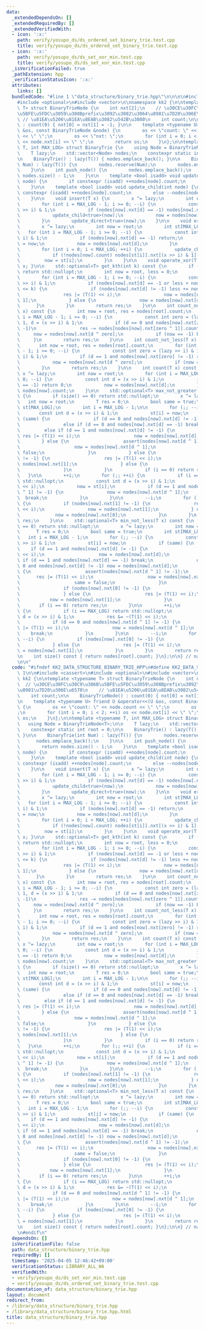 ```yaml
---
data:
  _extendedDependsOn: []
  _extendedRequiredBy: []
  _extendedVerifiedWith:
  - icon: ':x:'
    path: verify/yosupo_ds/ds_ordered_set_binary_trie.test.cpp
    title: verify/yosupo_ds/ds_ordered_set_binary_trie.test.cpp
  - icon: ':x:'
    path: verify/yosupo_ds/ds_set_xor_min.test.cpp
    title: verify/yosupo_ds/ds_set_xor_min.test.cpp
  _isVerificationFailed: true
  _pathExtension: hpp
  _verificationStatusIcon: ':x:'
  attributes:
    links: []
  bundledCode: "#line 1 \"data_structure/binary_trie.hpp\"\n\n\n\n#include <cassert>\n\
    #include <optional>\n#include <vector>\n\nnamespace kk2 {\n\ntemplate <typename\
    \ T> struct BinaryTrieNode {\n    int nxt[2];\n    // \u30CE\u30FC\u30C9\u306B\
    \u5BFE\u5FDC\u3059\u308Bprefix\u3092\u3082\u3064\u8981\u7D20\u306E\u6570\n   \
    \ // \u81EA\u5206\u81EA\u8EAB\u3082\u542B\u3080\n    int count;\n\n    BinaryTrieNode()\
    \ : count(0) { nxt[0] = nxt[1] = -1; }\n\n    template <typename U> friend U &operator<<(U\
    \ &os, const BinaryTrieNode &node) {\n        os << \"count: \" << node.count\
    \ << \" \";\n        os << \"nxt: \";\n        for (int i = 0; i < 2; ++i) os\
    \ << node.nxt[i] << \" \";\n        return os;\n    }\n};\n\ntemplate <typename\
    \ T, int MAX_LOG> struct BinaryTrie {\n    using Node = BinaryTrieNode<T>;\n\n\
    \    T lazy;\n    std::vector<Node> nodes;\n    constexpr static int root = 0;\n\
    \n    BinaryTrie() : lazy(T()) { nodes.emplace_back(); }\n\n    BinaryTrie(int\
    \ Num) : lazy(T()) {\n        nodes.reserve(Num);\n        nodes.emplace_back();\n\
    \    }\n\n    int push_node() {\n        nodes.emplace_back();\n        return\
    \ nodes.size() - 1;\n    }\n\n    template <bool isadd> void update_direct(int\
    \ node) {\n        if constexpr (isadd) ++nodes[node].count;\n        else --nodes[node].count;\n\
    \    }\n\n    template <bool isadd> void update_child(int node) {\n        if\
    \ constexpr (isadd) ++nodes[node].count;\n        else --nodes[node].count;\n\
    \    }\n\n    void insert(T x) {\n        x ^= lazy;\n        int now = root;\n\
    \        for (int i = MAX_LOG - 1; i >= 0; --i) {\n            const int d = (x\
    \ >> i) & 1;\n            if (nodes[now].nxt[d] == -1) nodes[now].nxt[d] = push_node();\n\
    \            update_child<true>(now);\n            now = nodes[now].nxt[d];\n\
    \        }\n        update_direct<true>(now);\n    }\n\n    void erase(T x) {\n\
    \        x ^= lazy;\n        int now = root;\n        int st[MAX_LOG];\n     \
    \   for (int i = MAX_LOG - 1; i >= 0; --i) {\n            const int d = (x >>\
    \ i) & 1;\n            if (nodes[now].nxt[d] == -1) return;\n            st[i]\
    \ = now;\n            now = nodes[now].nxt[d];\n        }\n        update_direct<false>(now);\n\
    \        for (int i = 0; i < MAX_LOG; ++i) {\n            update_child<false>(st[i]);\n\
    \            if (!nodes[now].count) nodes[st[i]].nxt[(x >> i) & 1] = -1;\n   \
    \         now = st[i];\n        }\n    }\n\n    void operate_xor(T x) { lazy ^=\
    \ x; }\n\n    std::optional<T> get_kth(int k) const {\n        if (k >= nodes[root].count)\
    \ return std::nullopt;\n        int now = root, less = 0;\n        T res = 0;\n\
    \        for (int i = MAX_LOG - 1; i >= 0; --i) {\n            const int d = (lazy\
    \ >> i) & 1;\n            if (nodes[now].nxt[d] == -1 or less + nodes[nodes[now].nxt[d]].count\
    \ <= k) {\n                if (nodes[now].nxt[d] != -1) less += nodes[nodes[now].nxt[d]].count;\n\
    \                res |= (T(1) << i);\n                now = nodes[now].nxt[d ^\
    \ 1];\n            } else {\n                now = nodes[now].nxt[d];\n      \
    \      }\n        }\n        return res;\n    }\n\n    int count_not_greater(T\
    \ x) const {\n        int now = root, res = nodes[root].count;\n        for (int\
    \ i = MAX_LOG - 1; i >= 0; --i) {\n            const int zero = (lazy >> i) &\
    \ 1, d = (x >> i) & 1;\n            if (d == 0 and nodes[now].nxt[zero ^ 1] !=\
    \ -1)\n                res -= nodes[nodes[now].nxt[zero ^ 1]].count;\n       \
    \     now = nodes[now].nxt[d ^ zero];\n            if (now == -1) break;\n   \
    \     }\n        return res;\n    }\n\n    int count_not_less(T x) const {\n \
    \       int now = root, res = nodes[root].count;\n        for (int i = MAX_LOG\
    \ - 1; i >= 0; --i) {\n            const int zero = (lazy >> i) & 1, d = (x >>\
    \ i) & 1;\n            if (d == 1 and nodes[now].nxt[zero] != -1) res -= nodes[nodes[now].nxt[zero]].count;\n\
    \            now = nodes[now].nxt[d ^ zero];\n            if (now == -1) break;\n\
    \        }\n        return res;\n    }\n\n    int count(T x) const {\n       \
    \ x ^= lazy;\n        int now = root;\n        for (int i = MAX_LOG - 1; i >=\
    \ 0; --i) {\n            const int d = (x >> i) & 1;\n            if (nodes[now].nxt[d]\
    \ == -1) return 0;\n            now = nodes[now].nxt[d];\n        }\n        return\
    \ nodes[now].count;\n    }\n\n    std::optional<T> max_not_greater(T x) const\
    \ {\n        if (size() == 0) return std::nullopt;\n        x ^= lazy;\n     \
    \   int now = root;\n        T res = 0;\n        bool same = true;\n        int\
    \ st[MAX_LOG];\n        int i = MAX_LOG - 1;\n\n        for (;; --i) {\n     \
    \       const int d = (x >> i) & 1;\n            st[i] = now;\n            if\
    \ (same) {\n                if (d == 0 and nodes[now].nxt[d] != -1) now = nodes[now].nxt[d];\n\
    \                else if (d == 0 and nodes[now].nxt[d] == -1) break;\n       \
    \         else if (d == 1 and nodes[now].nxt[d] != -1) {\n                   \
    \ res |= (T(1) << i);\n                    now = nodes[now].nxt[d];\n        \
    \        } else {\n                    assert(nodes[now].nxt[d ^ 1] != -1);\n\
    \                    now = nodes[now].nxt[d ^ 1];\n                    same =\
    \ false;\n                }\n            } else {\n                if (nodes[now].nxt[1]\
    \ != -1) {\n                    res |= (T(1) << i);\n                    now =\
    \ nodes[now].nxt[1];\n                } else {\n                    now = nodes[now].nxt[0];\n\
    \                }\n            }\n            if (i == 0) return res;\n     \
    \   }\n\n        ++i;\n        for (;; ++i) {\n            if (i == MAX_LOG) return\
    \ std::nullopt;\n            const int d = (x >> i) & 1;\n            res &= ~(T(1)\
    \ << i);\n            now = st[i];\n            if (d == 1 and nodes[now].nxt[d\
    \ ^ 1] != -1) {\n                now = nodes[now].nxt[d ^ 1];\n              \
    \  break;\n            }\n        }\n\n        --i;\n        for (; i >= 0; --i)\
    \ {\n            if (nodes[now].nxt[1] != -1) {\n                res |= (T(1)\
    \ << i);\n                now = nodes[now].nxt[1];\n            } else {\n   \
    \             now = nodes[now].nxt[0];\n            }\n        }\n        return\
    \ res;\n    }\n\n    std::optional<T> min_not_less(T x) const {\n        if (size()\
    \ == 0) return std::nullopt;\n        x ^= lazy;\n        int now = root;\n  \
    \      T res = 0;\n        bool same = true;\n        int st[MAX_LOG];\n     \
    \   int i = MAX_LOG - 1;\n        for (;; --i) {\n            const int d = (x\
    \ >> i) & 1;\n            st[i] = now;\n            if (same) {\n            \
    \    if (d == 1 and nodes[now].nxt[d] != -1) {\n                    res |= (T(1)\
    \ << i);\n                    now = nodes[now].nxt[d];\n                } else\
    \ if (d == 1 and nodes[now].nxt[d] == -1) break;\n                else if (d ==\
    \ 0 and nodes[now].nxt[d] != -1) now = nodes[now].nxt[d];\n                else\
    \ {\n                    assert(nodes[now].nxt[d ^ 1] != -1);\n              \
    \      res |= (T(1) << i);\n                    now = nodes[now].nxt[d ^ 1];\n\
    \                    same = false;\n                }\n            } else {\n\
    \                if (nodes[now].nxt[0] != -1) {\n                    now = nodes[now].nxt[0];\n\
    \                } else {\n                    res |= (T(1) << i);\n         \
    \           now = nodes[now].nxt[1];\n                }\n            }\n     \
    \       if (i == 0) return res;\n        }\n\n        ++i;\n        for (;; ++i)\
    \ {\n            if (i == MAX_LOG) return std::nullopt;\n            const int\
    \ d = (x >> i) & 1;\n            res &= ~(T(1) << i);\n            now = st[i];\n\
    \            if (d == 0 and nodes[now].nxt[d ^ 1] != -1) {\n                res\
    \ |= (T(1) << i);\n                now = nodes[now].nxt[d ^ 1];\n            \
    \    break;\n            }\n        }\n\n        --i;\n        for (; i >= 0;\
    \ --i) {\n            if (nodes[now].nxt[0] != -1) {\n                now = nodes[now].nxt[0];\n\
    \            } else {\n                res |= (T(1) << i);\n                now\
    \ = nodes[now].nxt[1];\n            }\n        }\n        return res;\n    }\n\
    \n    int size() const { return nodes[root].count; }\n};\n\n} // namespace kk2\n\
    \n\n"
  code: "#ifndef KK2_DATA_STRUCTURE_BINARY_TRIE_HPP\n#define KK2_DATA_STRUCTURE_BINARY_TRIE_HPP\
    \ 1\n\n#include <cassert>\n#include <optional>\n#include <vector>\n\nnamespace\
    \ kk2 {\n\ntemplate <typename T> struct BinaryTrieNode {\n    int nxt[2];\n  \
    \  // \u30CE\u30FC\u30C9\u306B\u5BFE\u5FDC\u3059\u308Bprefix\u3092\u3082\u3064\
    \u8981\u7D20\u306E\u6570\n    // \u81EA\u5206\u81EA\u8EAB\u3082\u542B\u3080\n\
    \    int count;\n\n    BinaryTrieNode() : count(0) { nxt[0] = nxt[1] = -1; }\n\
    \n    template <typename U> friend U &operator<<(U &os, const BinaryTrieNode &node)\
    \ {\n        os << \"count: \" << node.count << \" \";\n        os << \"nxt: \"\
    ;\n        for (int i = 0; i < 2; ++i) os << node.nxt[i] << \" \";\n        return\
    \ os;\n    }\n};\n\ntemplate <typename T, int MAX_LOG> struct BinaryTrie {\n \
    \   using Node = BinaryTrieNode<T>;\n\n    T lazy;\n    std::vector<Node> nodes;\n\
    \    constexpr static int root = 0;\n\n    BinaryTrie() : lazy(T()) { nodes.emplace_back();\
    \ }\n\n    BinaryTrie(int Num) : lazy(T()) {\n        nodes.reserve(Num);\n  \
    \      nodes.emplace_back();\n    }\n\n    int push_node() {\n        nodes.emplace_back();\n\
    \        return nodes.size() - 1;\n    }\n\n    template <bool isadd> void update_direct(int\
    \ node) {\n        if constexpr (isadd) ++nodes[node].count;\n        else --nodes[node].count;\n\
    \    }\n\n    template <bool isadd> void update_child(int node) {\n        if\
    \ constexpr (isadd) ++nodes[node].count;\n        else --nodes[node].count;\n\
    \    }\n\n    void insert(T x) {\n        x ^= lazy;\n        int now = root;\n\
    \        for (int i = MAX_LOG - 1; i >= 0; --i) {\n            const int d = (x\
    \ >> i) & 1;\n            if (nodes[now].nxt[d] == -1) nodes[now].nxt[d] = push_node();\n\
    \            update_child<true>(now);\n            now = nodes[now].nxt[d];\n\
    \        }\n        update_direct<true>(now);\n    }\n\n    void erase(T x) {\n\
    \        x ^= lazy;\n        int now = root;\n        int st[MAX_LOG];\n     \
    \   for (int i = MAX_LOG - 1; i >= 0; --i) {\n            const int d = (x >>\
    \ i) & 1;\n            if (nodes[now].nxt[d] == -1) return;\n            st[i]\
    \ = now;\n            now = nodes[now].nxt[d];\n        }\n        update_direct<false>(now);\n\
    \        for (int i = 0; i < MAX_LOG; ++i) {\n            update_child<false>(st[i]);\n\
    \            if (!nodes[now].count) nodes[st[i]].nxt[(x >> i) & 1] = -1;\n   \
    \         now = st[i];\n        }\n    }\n\n    void operate_xor(T x) { lazy ^=\
    \ x; }\n\n    std::optional<T> get_kth(int k) const {\n        if (k >= nodes[root].count)\
    \ return std::nullopt;\n        int now = root, less = 0;\n        T res = 0;\n\
    \        for (int i = MAX_LOG - 1; i >= 0; --i) {\n            const int d = (lazy\
    \ >> i) & 1;\n            if (nodes[now].nxt[d] == -1 or less + nodes[nodes[now].nxt[d]].count\
    \ <= k) {\n                if (nodes[now].nxt[d] != -1) less += nodes[nodes[now].nxt[d]].count;\n\
    \                res |= (T(1) << i);\n                now = nodes[now].nxt[d ^\
    \ 1];\n            } else {\n                now = nodes[now].nxt[d];\n      \
    \      }\n        }\n        return res;\n    }\n\n    int count_not_greater(T\
    \ x) const {\n        int now = root, res = nodes[root].count;\n        for (int\
    \ i = MAX_LOG - 1; i >= 0; --i) {\n            const int zero = (lazy >> i) &\
    \ 1, d = (x >> i) & 1;\n            if (d == 0 and nodes[now].nxt[zero ^ 1] !=\
    \ -1)\n                res -= nodes[nodes[now].nxt[zero ^ 1]].count;\n       \
    \     now = nodes[now].nxt[d ^ zero];\n            if (now == -1) break;\n   \
    \     }\n        return res;\n    }\n\n    int count_not_less(T x) const {\n \
    \       int now = root, res = nodes[root].count;\n        for (int i = MAX_LOG\
    \ - 1; i >= 0; --i) {\n            const int zero = (lazy >> i) & 1, d = (x >>\
    \ i) & 1;\n            if (d == 1 and nodes[now].nxt[zero] != -1) res -= nodes[nodes[now].nxt[zero]].count;\n\
    \            now = nodes[now].nxt[d ^ zero];\n            if (now == -1) break;\n\
    \        }\n        return res;\n    }\n\n    int count(T x) const {\n       \
    \ x ^= lazy;\n        int now = root;\n        for (int i = MAX_LOG - 1; i >=\
    \ 0; --i) {\n            const int d = (x >> i) & 1;\n            if (nodes[now].nxt[d]\
    \ == -1) return 0;\n            now = nodes[now].nxt[d];\n        }\n        return\
    \ nodes[now].count;\n    }\n\n    std::optional<T> max_not_greater(T x) const\
    \ {\n        if (size() == 0) return std::nullopt;\n        x ^= lazy;\n     \
    \   int now = root;\n        T res = 0;\n        bool same = true;\n        int\
    \ st[MAX_LOG];\n        int i = MAX_LOG - 1;\n\n        for (;; --i) {\n     \
    \       const int d = (x >> i) & 1;\n            st[i] = now;\n            if\
    \ (same) {\n                if (d == 0 and nodes[now].nxt[d] != -1) now = nodes[now].nxt[d];\n\
    \                else if (d == 0 and nodes[now].nxt[d] == -1) break;\n       \
    \         else if (d == 1 and nodes[now].nxt[d] != -1) {\n                   \
    \ res |= (T(1) << i);\n                    now = nodes[now].nxt[d];\n        \
    \        } else {\n                    assert(nodes[now].nxt[d ^ 1] != -1);\n\
    \                    now = nodes[now].nxt[d ^ 1];\n                    same =\
    \ false;\n                }\n            } else {\n                if (nodes[now].nxt[1]\
    \ != -1) {\n                    res |= (T(1) << i);\n                    now =\
    \ nodes[now].nxt[1];\n                } else {\n                    now = nodes[now].nxt[0];\n\
    \                }\n            }\n            if (i == 0) return res;\n     \
    \   }\n\n        ++i;\n        for (;; ++i) {\n            if (i == MAX_LOG) return\
    \ std::nullopt;\n            const int d = (x >> i) & 1;\n            res &= ~(T(1)\
    \ << i);\n            now = st[i];\n            if (d == 1 and nodes[now].nxt[d\
    \ ^ 1] != -1) {\n                now = nodes[now].nxt[d ^ 1];\n              \
    \  break;\n            }\n        }\n\n        --i;\n        for (; i >= 0; --i)\
    \ {\n            if (nodes[now].nxt[1] != -1) {\n                res |= (T(1)\
    \ << i);\n                now = nodes[now].nxt[1];\n            } else {\n   \
    \             now = nodes[now].nxt[0];\n            }\n        }\n        return\
    \ res;\n    }\n\n    std::optional<T> min_not_less(T x) const {\n        if (size()\
    \ == 0) return std::nullopt;\n        x ^= lazy;\n        int now = root;\n  \
    \      T res = 0;\n        bool same = true;\n        int st[MAX_LOG];\n     \
    \   int i = MAX_LOG - 1;\n        for (;; --i) {\n            const int d = (x\
    \ >> i) & 1;\n            st[i] = now;\n            if (same) {\n            \
    \    if (d == 1 and nodes[now].nxt[d] != -1) {\n                    res |= (T(1)\
    \ << i);\n                    now = nodes[now].nxt[d];\n                } else\
    \ if (d == 1 and nodes[now].nxt[d] == -1) break;\n                else if (d ==\
    \ 0 and nodes[now].nxt[d] != -1) now = nodes[now].nxt[d];\n                else\
    \ {\n                    assert(nodes[now].nxt[d ^ 1] != -1);\n              \
    \      res |= (T(1) << i);\n                    now = nodes[now].nxt[d ^ 1];\n\
    \                    same = false;\n                }\n            } else {\n\
    \                if (nodes[now].nxt[0] != -1) {\n                    now = nodes[now].nxt[0];\n\
    \                } else {\n                    res |= (T(1) << i);\n         \
    \           now = nodes[now].nxt[1];\n                }\n            }\n     \
    \       if (i == 0) return res;\n        }\n\n        ++i;\n        for (;; ++i)\
    \ {\n            if (i == MAX_LOG) return std::nullopt;\n            const int\
    \ d = (x >> i) & 1;\n            res &= ~(T(1) << i);\n            now = st[i];\n\
    \            if (d == 0 and nodes[now].nxt[d ^ 1] != -1) {\n                res\
    \ |= (T(1) << i);\n                now = nodes[now].nxt[d ^ 1];\n            \
    \    break;\n            }\n        }\n\n        --i;\n        for (; i >= 0;\
    \ --i) {\n            if (nodes[now].nxt[0] != -1) {\n                now = nodes[now].nxt[0];\n\
    \            } else {\n                res |= (T(1) << i);\n                now\
    \ = nodes[now].nxt[1];\n            }\n        }\n        return res;\n    }\n\
    \n    int size() const { return nodes[root].count; }\n};\n\n} // namespace kk2\n\
    \n#endif\n"
  dependsOn: []
  isVerificationFile: false
  path: data_structure/binary_trie.hpp
  requiredBy: []
  timestamp: '2025-04-05 12:46:42+09:00'
  verificationStatus: LIBRARY_ALL_WA
  verifiedWith:
  - verify/yosupo_ds/ds_set_xor_min.test.cpp
  - verify/yosupo_ds/ds_ordered_set_binary_trie.test.cpp
documentation_of: data_structure/binary_trie.hpp
layout: document
redirect_from:
- /library/data_structure/binary_trie.hpp
- /library/data_structure/binary_trie.hpp.html
title: data_structure/binary_trie.hpp
---
```


